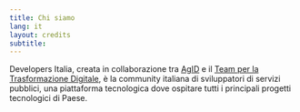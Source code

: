 ```yaml
---
title: Chi siamo
lang: it
layout: credits
subtitle: 
---
```


Developers Italia, creata in collaborazione tra [AgID](http://agid.gov.it) e il [Team per la Trasformazione Digitale](https://teamdigitale.governo.it), è la community italiana di sviluppatori di servizi pubblici, una piattaforma tecnologica dove ospitare tutti i principali progetti tecnologici di Paese.